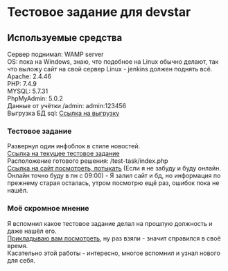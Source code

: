 # Тестовое задание для devstar
## Используемые средства
Сервер поднимал: WAMP server<br>
OS: пока на Windows, знаю, что подобное на Linux обычно делают, так что выложу сайт на свой сервер Linux - jenkins должен поднять всё.<br>
Apache: 2.4.46<br>
PHP: 7.4.9<br>
MYSQL: 5.7.31<br>
PhpMyAdmin: 5.0.2<br>
Данные от учётки /admin: admin:123456<br>
Выгрузка БД sql: [Ссылка на выгрузку](https://drive.google.com/file/d/1dMptl11MxdihzZChoI39-NefuLtSEHg_/view?usp=sharing)<br>
### Тестовое задание
Развернул один инфоблок в стиле новостей.<br>
[Ссылка на текущее тестовое задание](https://docs.google.com/document/d/1MGy-hKPODUSVdPnm8xUDmyuHhczoik3V/edit)<br>
Расположение готового решения: /test-task/index.php<br>
[Ссылка на сайт посмотреть, потыкать](http://128.127.101.147/) (Если я не забуду и буду онлайн. Онлайн точно буду в пн с 09:00) - Я залил сайт и бд, но информация по прежнему старая осталась, утром посмотрю ещё раз, ошибок пока не нашёл.<br>
### Моё скромное мнение
Я вспомнил какое тестовое задание делал на прошлую должность и даже нашёл его.<br>
[Прикладываю вам посмотреть](https://docs.google.com/document/d/1zyh7NUYePu7-yFP4j_Hgov5DJTuNO40VOfpF-92HbTg/edit), ну раз взяли - значит справился в своё время.<br>
Касательно этой работы - интересно, многое вспомнил и узнал нового для себя.



